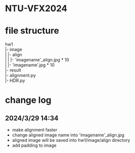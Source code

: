 # NTU-VFX2024

# file structure
hw1  
|- image  
| |- align  
| | |- 'imagename'_align.jpg * 10  
| |- 'imagename'.jpg * 10  
|- result  
|- alignment.py  
|- HDR.py  


# change log
## 2024/3/29 14:34
- make alignment faster
- change aligned image name into 'imagename'_align.jpg
- aligned image will be saved into hw1/image/align directory 
- add padding to image
